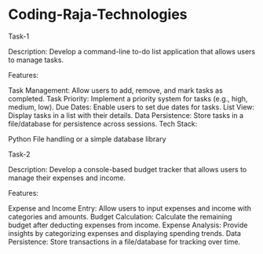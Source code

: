 # Coding-Raja-Technologies
Task-1

Description: Develop a command-line to-do list application that allows users to manage tasks.

Features:

Task Management: Allow users to add, remove, and mark tasks as completed. Task Priority: Implement a priority system for tasks (e.g., high, medium, low). Due Dates: Enable users to set due dates for tasks. List View: Display tasks in a list with their details. Data Persistence: Store tasks in a file/database for persistence across sessions. Tech Stack:

Python File handling or a simple database library

Task-2

Description: Develop a console-based budget tracker that allows users to manage their expenses and income.

Features:

Expense and Income Entry: Allow users to input expenses and income with categories and amounts. Budget Calculation: Calculate the remaining budget after deducting expenses from income. Expense Analysis: Provide insights by categorizing expenses and displaying spending trends. Data Persistence: Store transactions in a file/database for tracking over time.
